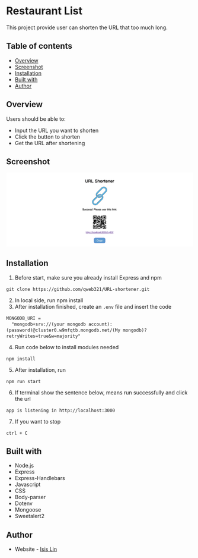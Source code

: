 # Restaurant List

This project provide user can shorten the URL that too much long.

## Table of contents

- [Overview](#Overview)
- [Screenshot](#Screenshot)
- [Installation](#Installation)
- [Built with](#built-with)
- [Author](#author)

## Overview

Users should be able to:

- Input the URL you want to shorten
- Click the button to shorten
- Get the URL after shortening

## Screenshot

![Screenshot](images/screenshot.png)

## Installation

1. Before start, make sure you already install Express and npm

```
git clone https://github.com/qweb321/URL-shortener.git
```

2. In local side, run npm install
3. After installation finished, create an `.env` file and insert the code

```
MONGODB_URI =
  "mongodb+srv://(your mongodb account):(password)@cluster0.w9mfqtb.mongodb.net/(My mongodb)?retryWrites=true&w=majority"
```

4. Run code below to install modules needed

```
npm install
```

5. After installation, run

```
npm run start
```

6. If terminal show the sentence below, means run successfully and click the url

```
app is listening in http://localhost:3000
```

7. If you want to stop

```
ctrl + C
```

## Built with

- Node.js
- Express
- Express-Handlebars
- Javascript
- CSS
- Body-parser
- Dotenv
- Mongoose
- Sweetalert2

## Author

- Website - [Isis Lin](https://github.com/qweb321)
